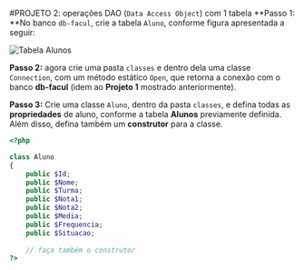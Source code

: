 #PROJETO 2: operações DAO (`Data Access Object`) com 1 tabela
**Passo 1: **No banco `db-facul`, crie a tabela `Aluno`, conforme figura apresentada a seguir:

![Tabela `Alunos`](https://github.com/jacksongomesbr/livro-web-codigo-fonte/blob/master/php/pdo/projetos/projeto2-DAO/db-facul-MoldeloER.png?raw=true)

**Passo 2:** agora crie uma pasta `classes` e dentro dela uma classe `Connection`, com um método estático `Open`, que retorna a conexão com o banco **db-facul** (idem ao **Projeto 1** mostrado anteriormente).

**Passo 3:** Crie uma classe `Aluno`, dentro da pasta `classes`, e defina todas as **propriedades** de aluno, conforme a tabela **Alunos** previamente definida. Além disso, defina também um **construtor** para a classe.

```php
<?php

class Aluno
{
    public $Id;
    public $Nome;
    public $Turma;
    public $Nota1;
    public $Nota2;
    public $Media;
    public $Frequencia;
    public $Situacao;
    
    // faça também o construtor
?>
```
